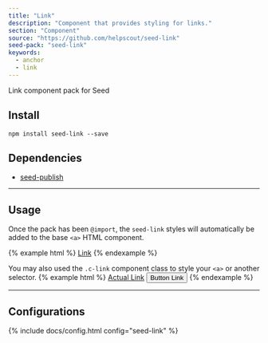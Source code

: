 ```yaml
---
title: "Link"
description: "Component that provides styling for links."
section: "Component"
source: "https://github.com/helpscout/seed-link"
seed-pack: "seed-link"
keywords:
  - anchor
  - link
---
```


Link component pack for Seed


## Install

```
npm install seed-link --save
```


## Dependencies

* [seed-publish](/seed/packs/seed-publish)



---


## Usage

Once the pack has been `@import`, the `seed-link` styles will automatically be added to the base `<a>` HTML component.

{% example html %}
<a href="#">Link</a>
{% endexample %}

You may also used the `.c-link` component class to style your `<a>` or another selector.
{% example html %}
<a class="c-link" href="#">Actual Link</a>
<button class="c-link">Button Link</button>
{% endexample %}



---



## Configurations

{% include docs/config.html config="seed-link" %}
